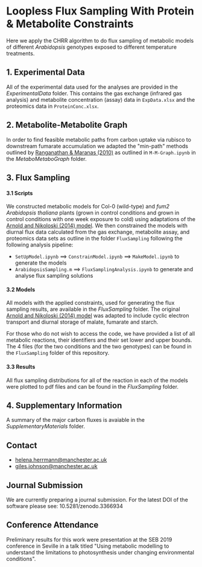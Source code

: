 # Loopless Flux Sampling With Protein & Metabolite Constraints

Here we apply the CHRR algorithm to do flux sampling of metabolic models of different *Arabidopsis* genotypes exposed to different temperature treatments. 

## 1. Experimental Data 
All of the experimental data used for the analyses are provided in the *ExperimentalData* folder. This contains the gas exchange (infrared gas analysis) and metabolite concentration (assay) data in `ExpData.xlsx` and the proteomics data in `ProteinConc.xlsx`. 

## 2. Metabolite-Metabolite Graph
In order to find feasible metabolic paths from carbon uptake via rubisco to downstream fumarate accumulation we adapted the "min-path" methods outlined by [Ranganathan & Maranas (2010)](https://onlinelibrary.wiley.com/doi/abs/10.1002/biot.201000171) as outlined in `M-M-Graph.ipynb` in the *MetaboMetaboGraph* folder. 

## 3. Flux Sampling 

#### 3.1 Scripts
We constructed metabolic models for Col-0 (wild-type) and *fum2* *Arabidopsis thaliana* plants (grown in control conditions and grown in control conditions with one week exposure to cold) using adaptations of the [Arnold and Nikoloski (2014) model](https://www.ncbi.nlm.nih.gov/pubmed/24808102). We then constrained the models with diurnal flux data calculated from the gas exchange, metabolite assay, and proteomics data sets as outline in the folder `FluxSampling` following the following analysis pipeline: 
- `SetUpModel.ipynb` ==> `ConstrainModel.ipynb` ==> `MakeModel.ipynb` to generate the models
- `ArabidopsisSampling.m` ==> `FluxSamplingAnalysis.ipynb` to generate and analyse flux sampling solutions 

#### 3.2 Models
All models with the applied constraints, used for generating the flux sampling results, are available in the *FluxSampling* folder. The original [Arnold and Nikoloski (2014) model](https://www.ncbi.nlm.nih.gov/pubmed/24808102) was adapted to include cyclic electron transport and diurnal storage of malate, fumarate and starch. 

For those who do not wish to access the code, we have provided a list of all metabolic reactions, their identifiers and their set lower and upper bounds. The 4 files (for the two conditions and the two genotypes) can be found in the `FluxSampling` folder of this repository. 

#### 3.3 Results 
All flux sampling distributions for all of the reaction in each of the models were plotted to pdf files and can be found in the *FluxSampling* folder. 

## 4. Supplementary Information 
A summary of the major carbon fluxes is avaiable in the *SupplementaryMaterials* folder.

## Contact

- helena.herrmann@manchester.ac.uk
- giles.johnson@manchester.ac.uk

## Journal Submission

We are currently preparing a journal submission. For the latest DOI of the software please see: 10.5281/zenodo.3366934

## Conference Attendance
Preliminary results for this work were presentation at the SEB 2019 conference in Seville in a talk titled "Using metabolic modelling to understand the limitations to photosynthesis under changing environmental conditions". 
